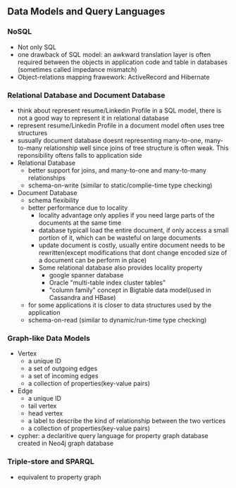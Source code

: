 ## Data Models and Query Languages

### NoSQL 
  - Not only SQL
  - one drawback of SQL model: an awkward translation layer is often required between the objects in application code and table in databases
    (sometimes called impedance mismatch)
  - Object-relations mapping frawework: ActiveRecord and Hibernate

### Relational Database and Document Database
  - think about represent resume/Linkedin Profile in a SQL model, there is not a good way to represent it in relational database
  - represent resume/Linkedin Profile in a document model often uses tree structures
  - susually document database doesnt representing many-to-one, many-to-many relationship well since joins of tree structure is often weak. This reponsibility oftens falls to application side
  - Relational Database
    - better support for joins, and many-to-one and many-to-many relationships
    - schema-on-write (similar to static/complie-time type checking)
  - Document Database
    - schema flexibility
    - better performance due to locality
      - locality advantage only applies if you need large parts of the documents at the same time
      - database typicall load the entire document, if only access a small portion of it, which can be wasteful on large documents
      - update document is costly, usually entire document needs to be rewritten(except modifications that dont change encoded size of a document can be perform in place)
      - Some relational database also provides locality property
        - google spanner database
        - Oracle "multi-table index cluster tables"
        - "column family" concept in Bigtable data model(used in Cassandra and HBase)
    - for some applications it is closer to data structures used by the application
    - schema-on-read (similar to dynamic/run-time type checking)
    
### Graph-like Data Models
- Vertex
  - a unique ID
  - a set of outgoing edges
  - a set of incoming edges
  - a collection of properties(key-value pairs) 
- Edge
  - a unique ID
  - tail vertex
  - head vertex
  - a label to describe the kind of relationship between the two vertices
  - a collection of properties(key-value pairs)
- cypher: a declaritive query language for property graph database created in Neo4j graph database
  
 ### Triple-store and SPARQL
 - equivalent to property graph
  

  

